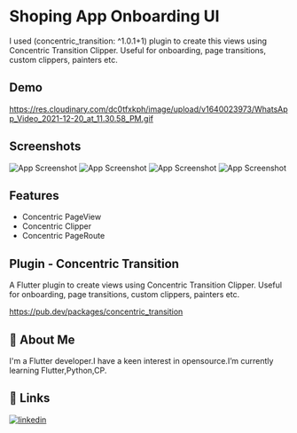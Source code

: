 
# Shoping App Onboarding UI 

I used (concentric_transition: ^1.0.1+1) plugin to create this views using Concentric Transition Clipper. Useful for onboarding, page transitions, custom clippers, painters etc.


## Demo


https://res.cloudinary.com/dc0tfxkph/image/upload/v1640023973/WhatsApp_Video_2021-12-20_at_11.30.58_PM.gif
## Screenshots

![App Screenshot](https://res.cloudinary.com/dc0tfxkph/image/upload/v1640023495/WhatsApp_Image_2021-12-20_at_11.32.21_PM_1.jpg)
![App Screenshot](https://res.cloudinary.com/dc0tfxkph/image/upload/v1640023495/WhatsApp_Image_2021-12-20_at_11.32.21_PM.jpg)
![App Screenshot](https://res.cloudinary.com/dc0tfxkph/image/upload/v1640023495/WhatsApp_Image_2021-12-20_at_11.32.20_PM.jpg)
![App Screenshot](https://res.cloudinary.com/dc0tfxkph/image/upload/v1640023495/WhatsApp_Image_2021-12-20_at_11.32.22_PM.jpg)




## Features

- Concentric PageView
- Concentric Clipper
- Concentric PageRoute
## Plugin - Concentric Transition 

A Flutter plugin to create views using Concentric Transition Clipper. Useful for onboarding, page transitions, custom clippers, painters etc.

https://pub.dev/packages/concentric_transition




## 🚀 About Me
I'm a Flutter developer.I have a keen interest in opensource.I’m currently learning Flutter,Python,CP.


## 🔗 Links
[![linkedin](https://img.shields.io/badge/linkedin-0A66C2?style=for-the-badge&logo=linkedin&logoColor=white)](https://www.linkedin.com/in/sk-mabud-alam-444a87133/)

